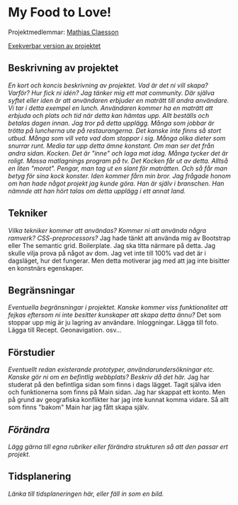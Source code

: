 # My Food to Love!
Projektmedlemmar: 
[Mathias Claesson](https://github.com/mc22ft)

[Exekverbar version av projektet](http://mc22ft.github.io/ProjektskelettHT13)

## Beskrivning av projektet
*En kort och koncis beskrivning av projektet. Vad är det ni vill skapa? Varför? Hur fick ni idén?*
*Jag tänker mig ett mat community. Där själva syftet eller iden är att användaren erbjuder en maträtt till andra användare. Vi tar i detta exempel
en lunch. Användaren kommer ha en maträtt att erbjuda och plats och tid när detta kan hämtas upp. Allt beställs och betalas dagen innan.
Jag tror på detta upplägg. Många som jobbar är trötta på luncherna ute på restaurangerna. Det kanske inte finns så stort utbud. Många som vill veta 
vad dom stoppar i sig. Många olika dieter som snurrar runt. Media tar upp detta ämne konstant.
Om man ser det från andra sidan. Kocken. Det är "inne" och laga mat idag. Många tycker det är roligt. Massa matlagnings program på tv. Det Kocken
får ut av detta. Alltså en liten "morot". Pengar, man tag ut en slant för maträtten. Och så får man betyg för sina kock konster.
Iden kommer fårn min bror. Jag frågade honom om han hade något projekt jag kunde göra. Han är själv i branschen. Han nämnde att han hört talas om 
detta upplägg i ett annat land.*

## Tekniker
*Vilka tekniker kommer att användas? Kommer ni att använda några ramverk? CSS-preprocessors?*
Jag hade tänkt att använda mig av Bootstrap eller The semantic grid. Boilerplate. Jag ska titta närmare på detta.
Jag skulle vilja prova på något av dom. Jag vet inte till 100% vad det är i dagsläget, hur det fungerar. Men detta motiverar jag med
att jag inte bisitter en konstnärs egenskaper.

## Begränsningar
*Eventuella begränsningar i projektet. Kanske kommer viss funktionalitet att fejkas eftersom ni inte besitter kunskaper att skapa detta ännu?*
Det som stoppar upp mig är ju lagring av användare. Inloggningar. Lägga till foto. Lägga till Recept. Geonavigation. osv...
## Förstudier

*Eventuellt redan existerande prototyper, användarundersökningar etc. Kanske gör ni om en befintlig webbplats? Beskriv då det här.*
Jag har studerat på den befintliga sidan som finns i dags lägget. Tagit själva iden och funktionerna som finns på Main sidan. Jag har skappat ett 
konto. Men på grund av geografiska konflikter har jag inte kunnat komma vidare. Så allt som finns "bakom" Main har jag fått skapa själv. 

## *Förändra*
*Lägg gärna till egna rubriker eller förändra strukturen så att den passar ert projekt.*

## Tidsplanering
*Länka till tidsplaneringen här, eller fäll in som en bild.*

